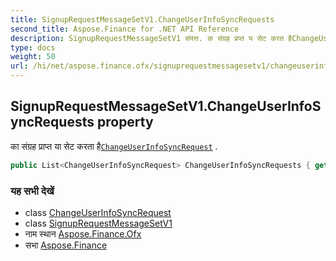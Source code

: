 ```yaml
---
title: SignupRequestMessageSetV1.ChangeUserInfoSyncRequests
second_title: Aspose.Finance for .NET API Reference
description: SignupRequestMessageSetV1 संपत्त. क संग्रह प्रप्त य सेट करत हैChangeUserInfoSyncRequest .
type: docs
weight: 50
url: /hi/net/aspose.finance.ofx/signuprequestmessagesetv1/changeuserinfosyncrequests/
---
```

## SignupRequestMessageSetV1.ChangeUserInfoSyncRequests property

का संग्रह प्राप्त या सेट करता है[`ChangeUserInfoSyncRequest`](../../../aspose.finance.ofx.signup/changeuserinfosyncrequest/) .

```csharp
public List<ChangeUserInfoSyncRequest> ChangeUserInfoSyncRequests { get; set; }
```

### यह सभी देखें

* class [ChangeUserInfoSyncRequest](../../../aspose.finance.ofx.signup/changeuserinfosyncrequest/)
* class [SignupRequestMessageSetV1](../)
* नाम स्थान [Aspose.Finance.Ofx](../../signuprequestmessagesetv1/)
* सभा [Aspose.Finance](../../../)


